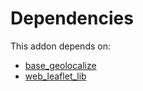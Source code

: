 # Dependencies

This addon depends on:

- [base_geolocalize](https://github.com/bringout/oca-ocb-core/tree/b8a76bf74d4ef2767aa510ddf3515d4c8c9b941d/odoo-bringout-oca-ocb-base_geolocalize)
- [web_leaflet_lib](https://github.com/bringout/oca-technical)
